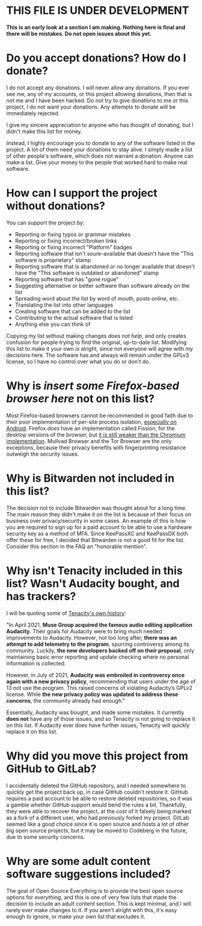 # THIS FILE IS UNDER DEVELOPMENT

**This is an early look at a section I am making. Nothing here is final and there will be mistakes. Do not open issues about this yet.**

# Do you accept donations? How do I donate?

I do not accept any donations. I will never allow any donations. If you ever see me, any of my accounts, or this project allowing donations, then that is not me and I have been hacked. Do not try to give donations to me or this project, I do not want your donations. Any attempts to donate will be immediately rejected. 

I give my sincere appreciation to anyone who has thought of donating, but I didn't make this list for money. 

Instead, I highly encourage you to donate to any of the software listed in the project. A lot of them need your donations to stay alive. I simply made a list of other people's software, which does not warrant a donation. Anyone can make a list. Give your money to the people that worked hard to make real software. 

# How can I support the project without donations?

You can support the project by:
- Reporting or fixing typos or grammar mistakes
- Reporting or fixing incorrect/broken links
- Reporting or fixing incorrect "Platform" badges
- Reporting software that isn't soure-available that doesn't have the "This software is proprietary" stamp
- Reporting software that is abandoned or no longer available that doesn't have the "This software is outdated or abandoned" stamp
- Reporting software that has "gone rogue"
- Suggesting alternative or better software than software already on the list
- Spreading word about the list by word of mouth, posts online, etc.
- Translating the list into other languages
- Creating software that can be added to the list
- Contributing to the actual software that is listed
- Anything else you can think of

Copying my list without making changes *does not help*, and only creates confusion for people trying to find the original, up-to-date list. Modifying this list to make it your own *is* alright, since not everyone will agree with my decisions here. The software has and always will remain under the GPLv3 license, so I have no control over what you do or don't do.

# Why is *insert some Firefox-based browser here* not on this list?

Most Firefox-based browsers cannot be recommended in good faith due to their poor implementation of per-site process isolation, [especially on Android](https://divestos.org/pages/browsers#processIsolation). Firefox *does* have an implementation called Fission, for the desktop versions of the browser, but [it is still weaker than the Chromium implementation](https://madaidans-insecurities.github.io/firefox-chromium.html#sandboxing). Mullvad Browser and the Tor Browser are the only exceptions, because their privacy benefits with fingerprinting resistance outweigh the security issues.

# Why is Bitwarden not included in this list?

The decision not to include Bitwarden was thought about for a long time. The main reason they didn't make it on the list is because of their focus on business over privacy/security in some cases. An example of this is how you are required to sign up for a paid account to be able to use a hardware security key as a method of MFA. Since KeePassXC and KeePassDX both offer these for free, I decided that Bitwarden is not a good fit for the list. Consider this section in the FAQ an "honorable mention".

# Why isn't Tenacity included in this list? Wasn't Audacity bought, and has trackers?

I will be quoting some of [Tenacity's own history](https://tenacityaudio.org/docs/_content/Motivation.html#history):

"In April 2021, **Muse Group acquired the famous audio editing application Audacity.** Their goals for Audacity were to bring much needed improvements to Audacity. However, not too long after, **there was an attempt to add telemetry to the program**, spurring controversy among its community. Luckily, **the new developers backed off on their proposal**, only maintaining basic error reporting and update checking where no personal information is collected.

However, in July of 2021, **Audacity was embroiled in controversy once again with a new privacy policy**, recommending that users under the age of 13 not use the program. This raised concerns of violating Audacity’s GPLv2 license. While **the new privacy policy was updated to address these concerns**, the community already had enough."

Essentially, Audacity was bought, and made some mistakes. It currently **does not** have any of those issues, and so Tenacity is not going to replace it on this list. If Audacity ever does have further issues, Tenacity will quickly replace it on this list.

# Why did you move this project from GitHub to GitLab?

I accidentally deleted the GitHub repository, and I needed somewhere to quickly get the project back up, in case GitHub couldn't restore it. GitHub requires a paid account to be able to restore deleted repositories, so it was a gamble whether GitHub support would bend the rules a bit. Thankfully, they were able to recover the project, at the cost of it falsely being marked as a fork of a different user, who had previously forked my project. GitLab seemed like a good choice since it is open source and hosts a lot of other big open source projects, but it may be moved to Codeberg in the future, due to some security concerns.

# Why are some adult content software suggestions included?

The goal of Open Source Everything is to provide the best open source options for *everything*, and this is one of very few lists that made the decision to include an adult content section. This is kept minimal, and I will rarely ever make changes to it. If you aren't alright with this, it's easy enough to ignore, or make your own list that excludes it. 